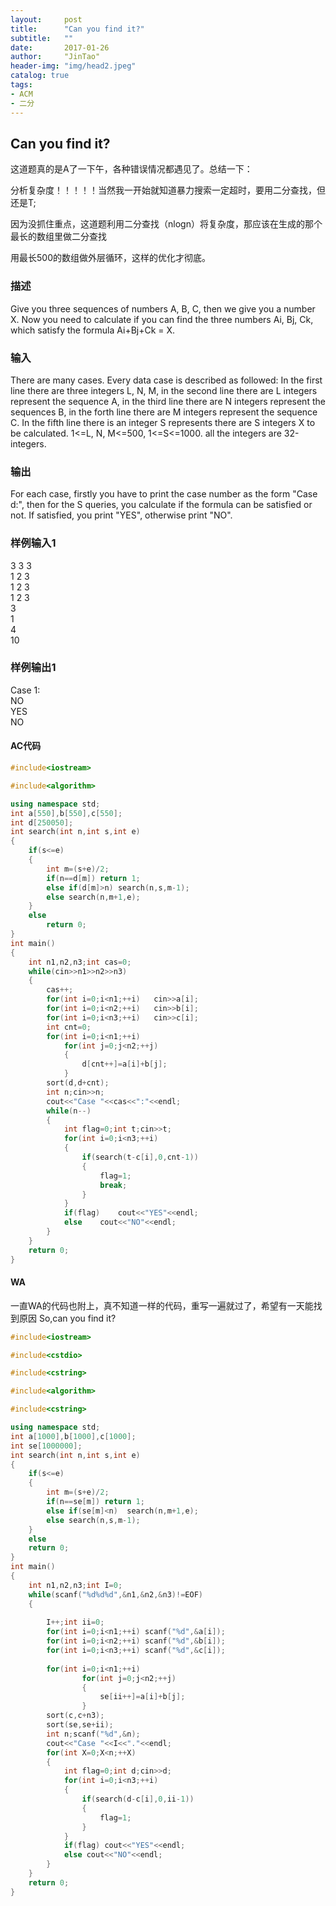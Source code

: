 ```yaml
---
layout:     post
title:      "Can you find it?"
subtitle:   ""
date:       2017-01-26
author:     "JinTao"
header-img: "img/head2.jpeg"
catalog: true
tags:
- ACM
- 二分
---
```


## Can you find it? 
这道题真的是A了一下午，各种错误情况都遇见了。总结一下：

分析复杂度！！！！！当然我一开始就知道暴力搜索一定超时，要用二分查找，但还是T;

因为没抓住重点，这道题利用二分查找（nlogn）将复杂度，那应该在生成的那个最长的数组里做二分查找

用最长500的数组做外层循环，这样的优化才彻底。


### 描述
Give you three sequences of numbers A, B, C, then we give you a number X. Now you need to calculate if you can find the three numbers Ai, Bj, Ck, which satisfy the formula Ai+Bj+Ck = X.

### 输入
There are many cases. Every data case is described as followed: In the first line there are three integers L, N, M, in the second line there are L integers represent the sequence A, in the third line there are N integers represent the sequences B, in the forth line there are M integers represent the sequence C. In the fifth line there is an integer S represents there are S integers X to be calculated. 1<=L, N, M<=500, 1<=S<=1000. all the integers are 32-integers.

### 输出
For each case, firstly you have to print the case number as the form "Case d:", then for the S queries, you calculate if the formula can be satisfied or not. If satisfied, you print "YES", otherwise print "NO".
### 样例输入1 
3 3 3<br>
1 2 3<br>
1 2 3<br>
1 2 3<br>
3<br>
1<br>
4<br>
10<br>

### 样例输出1 
Case 1:<br>
NO<br>
YES<br>
NO<br>

#### AC代码
``` cpp
#include<iostream>

#include<algorithm>

using namespace std;
int a[550],b[550],c[550];
int d[250050];
int search(int n,int s,int e)
{
	if(s<=e)
	{
		int m=(s+e)/2;
		if(n==d[m])	return 1;
		else if(d[m]>n)	search(n,s,m-1);
		else search(n,m+1,e);
	}
	else
		return 0;
}
int main()
{
	int n1,n2,n3;int cas=0;
	while(cin>>n1>>n2>>n3)
	{
		cas++;
		for(int i=0;i<n1;++i)	cin>>a[i];
		for(int i=0;i<n2;++i)	cin>>b[i];
		for(int i=0;i<n3;++i)	cin>>c[i];
		int cnt=0;
		for(int i=0;i<n1;++i)
			for(int j=0;j<n2;++j)
			{
				d[cnt++]=a[i]+b[j];
			}
		sort(d,d+cnt);
		int n;cin>>n;
		cout<<"Case "<<cas<<":"<<endl;
		while(n--)
		{
			int flag=0;int t;cin>>t;
			for(int i=0;i<n3;++i)
			{
				if(search(t-c[i],0,cnt-1))
				{
					flag=1;
					break;
				}
			}
			if(flag)	cout<<"YES"<<endl;
			else	cout<<"NO"<<endl;
		}
	}
	return 0;
}
```

#### WA
一直WA的代码也附上，真不知道一样的代码，重写一遍就过了，希望有一天能找到原因 So,can you find it?
```cpp
#include<iostream>

#include<cstdio>

#include<cstring>

#include<algorithm>

#include<cstring>

using namespace std;
int a[1000],b[1000],c[1000];
int se[1000000];
int search(int n,int s,int e)
{
	if(s<=e)
	{
		int m=(s+e)/2;
		if(n==se[m]) return 1;
		else if(se[m]<n)  search(n,m+1,e);
		else search(n,s,m-1);
	}
	else
	return 0;
}
int main()
{
	int n1,n2,n3;int I=0;
	while(scanf("%d%d%d",&n1,&n2,&n3)!=EOF)
	{
		
		I++;int ii=0;
		for(int i=0;i<n1;++i) scanf("%d",&a[i]);
		for(int i=0;i<n2;++i) scanf("%d",&b[i]);
		for(int i=0;i<n3;++i) scanf("%d",&c[i]);
		
		for(int i=0;i<n1;++i)
				for(int j=0;j<n2;++j)
				{
					se[ii++]=a[i]+b[j];
				}
		sort(c,c+n3);
		sort(se,se+ii);
		int n;scanf("%d",&n);
		cout<<"Case "<<I<<"."<<endl;
		for(int X=0;X<n;++X)
		{
			int flag=0;int d;cin>>d;
			for(int i=0;i<n3;++i)
			{
				if(search(d-c[i],0,ii-1))
				{
					flag=1;
				}
			}
			if(flag) cout<<"YES"<<endl;
			else cout<<"NO"<<endl;
		}
	}
	return 0;
}
```

